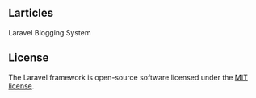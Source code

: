 ## Larticles
Laravel Blogging System

## License

The Laravel framework is open-source software licensed under the [MIT license](https://opensource.org/licenses/MIT).
